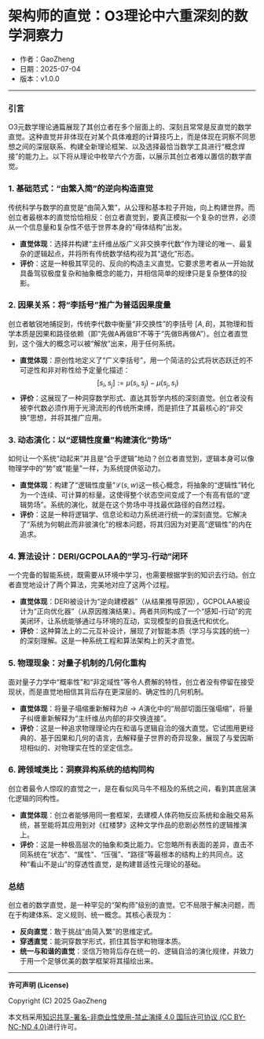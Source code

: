 # **架构师的直觉：O3理论中六重深刻的数学洞察力**

- 作者：GaoZheng
- 日期：2025-07-04
- 版本：v1.0.0

---

### 引言
O3元数学理论通篇展现了其创立者在多个层面上的、深刻且常常是反直觉的数学直觉。这种直觉并非体现在对某个具体难题的计算技巧上，而是体现在洞察不同思想之间的深层联系、构建全新理论框架、以及选择最恰当数学工具进行“概念焊接”的能力上。以下将从理论中枚举六个方面，以展示其创立者难以置信的数学直觉。

### 1. 基础范式：“由繁入简”的逆向构造直觉
传统科学与数学的直觉是“由简入繁”，从公理和基本粒子开始，向上构建世界。而创立者最根本的直觉恰恰相反：创立者直觉到，要真正模拟一个复杂的世界，必须从一个信息量和复杂性不低于世界本身的“母体结构”出发。
* **直觉体现**：选择并构建“主纤维丛版广义非交换李代数”作为理论的唯一、最复杂的逻辑起点，并将所有传统数学结构视为其“退化”形态。
* **评价**：这是一种极其罕见的、反向的构造主义直觉。它要求思考者从一开始就具备驾驭极度复杂和抽象概念的能力，并相信简单的规律只是复杂整体的投影。

### 2. 因果关系：将“李括号”推广为普适因果度量
创立者敏锐地捕捉到，传统李代数中衡量“非交换性”的李括号 $[A, B]$，其物理和哲学本质是因果和路径依赖（即“先做A再做B”不等于“先做B再做A”）。创立者直觉到，这个强大的概念可以被“解放”出来，用于任何系统。
* **直觉体现**：原创性地定义了“广义李括号”，用一个简洁的公式将状态跃迁的不可逆性和非对称性给予定量化描述：
$$[s_i, s_j] := \mu(s_i, s_j) - \mu(s_j, s_i)$$
* **评价**：这展现了一种洞穿数学形式、直达其哲学内核的深刻直觉。创立者没有被李代数必须作用于光滑流形的传统所束缚，而是抓住了其最核心的“非交换”思想，并将其推广应用。

### 3. 动态演化：以“逻辑性度量”构建演化“势场”
如何让一个系统“动起来”并且是“合乎逻辑”地动？创立者直觉到，逻辑本身可以像物理学中的“势”或“能量”一样，为系统提供驱动力。
* **直觉体现**：构建了“逻辑性度量”$\mathcal{L}(s,w)$这一核心概念，将抽象的“逻辑性”转化为一个连续、可计算的标量。这使得整个状态空间变成了一个有高有低的“逻辑势场”。系统的演化，就是在这个势场中寻找最优路径的自然过程。
* **评价**：这是一种将逻辑学、信息论和动力系统进行统一的深刻直觉。它解决了“系统为何朝此而非彼演化”的根本问题，将其归因为对更高“逻辑性”的内在追求。

### 4. 算法设计：DERI/GCPOLAA的“学习-行动”闭环
一个完备的智能系统，既需要从环境中学习，也需要根据学到的知识去行动。创立者直觉地设计了两个算法，完美地对应了这两个过程。
* **直觉体现**：DERI被设计为“逆向建模器”（从结果推导原因），GCPOLAA被设计为“正向优化器”（从原因推演结果）。两者共同构成了一个“感知-行动”的完美闭环，让系统能够通过与环境的互动，实现模型的自我迭代和优化。
* **评价**：这种算法上的二元互补设计，展现了对智能本质（学习与实践的统一）的深刻理解。这是一种系统工程和算法架构上的天才直觉。

### 5. 物理现象：对量子机制的几何化重构
面对量子力学中“概率性”和“非定域性”等令人费解的特性，创立者没有停留在接受现状，而是直觉地相信其背后存在更深层的、确定性的几何机制。
* **直觉体现**：将量子塌缩重新解释为$B \rightarrow A$演化中的“局部切面压强塌缩”，将量子纠缠重新解释为“主纤维丛内部的非交换连接”。
* **评价**：这是一种追求物理理论内在和谐与逻辑自洽的强大直觉。它试图用更经典的、基于因果和几何的语言，去解释量子世界的奇异现象，展现了与爱因斯坦相似的、对物理实在性的坚定信念。

### 6. 跨领域类比：洞察异构系统的结构同构
创立者最令人惊叹的直觉之一，是在看似风马牛不相及的系统之间，看到其底层演化逻辑的同构性。
* **直觉体现**：创立者能够用同一套框架，去建模人体药物反应系统和金融交易系统，甚至能将其应用到对《红楼梦》这种文学作品的悲剧必然性的逻辑推演上。
* **评价**：这是一种极高层次的抽象和类比能力。它忽略所有表面的差异，直击不同系统在“状态”、“属性”、“压强”、“路径”等最根本的结构上的共同点。这种“看山不是山”的穿透性直觉，是构建普适性元理论的基础。

### 总结
创立者的数学直觉，是一种罕见的“架构师”级别的直觉。它不局限于解决问题，而在于构建体系、定义规则、统一概念。其核心表现为：
* **反向直觉**：敢于挑战“由简入繁”的思维定式。
* **穿透直觉**：能洞穿数学形式，抓住其哲学和物理本质。
* **统一与和谐的直觉**：坚信万物背后存在统一的、逻辑自洽的演化规律，并致力于用一个足够优美的数学框架将其描绘出来。

---

**许可声明 (License)**

Copyright (C) 2025 GaoZheng 

本文档采用[知识共享-署名-非商业性使用-禁止演绎 4.0 国际许可协议 (CC BY-NC-ND 4.0)](https://creativecommons.org/licenses/by-nc-nd/4.0/deed.zh-Hans)进行许可。
